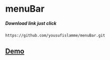 # menuBar
##### Download link just click
```
https://github.com/yousufislamme/menuBar.git
```
[Demo](https://yousufislamme.github.io/menuBar/)
---
